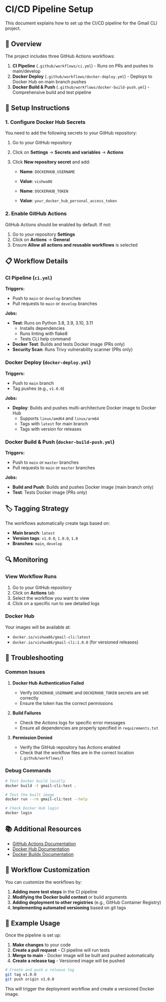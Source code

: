 # CI/CD Pipeline Setup

This document explains how to set up the CI/CD pipeline for the Gmail CLI project.

## 🚀 Overview

The project includes three GitHub Actions workflows:

1. **CI Pipeline** (`.github/workflows/ci.yml`) - Runs on PRs and pushes to main/develop
2. **Docker Deploy** (`.github/workflows/docker-deploy.yml`) - Deploys to Docker Hub on main branch pushes
3. **Docker Build & Push** (`.github/workflows/docker-build-push.yml`) - Comprehensive build and test pipeline

## 🔧 Setup Instructions

### 1. Configure Docker Hub Secrets

You need to add the following secrets to your GitHub repository:

1. Go to your GitHub repository
2. Click on **Settings** → **Secrets and variables** → **Actions**
3. Click **New repository secret** and add:

   - **Name**: `DOCKERHUB_USERNAME`
   - **Value**: `vishwa86`

   - **Name**: `DOCKERHUB_TOKEN`
   - **Value**: `your_docker_hub_personal_access_token`

### 2. Enable GitHub Actions

GitHub Actions should be enabled by default. If not:

1. Go to your repository **Settings**
2. Click on **Actions** → **General**
3. Ensure **Allow all actions and reusable workflows** is selected

## 📋 Workflow Details

### CI Pipeline (`ci.yml`)

**Triggers:**
- Push to `main` or `develop` branches
- Pull requests to `main` or `develop` branches

**Jobs:**
- **Test**: Runs on Python 3.8, 3.9, 3.10, 3.11
  - Installs dependencies
  - Runs linting with flake8
  - Tests CLI help command
- **Docker Test**: Builds and tests Docker image (PRs only)
- **Security Scan**: Runs Trivy vulnerability scanner (PRs only)

### Docker Deploy (`docker-deploy.yml`)

**Triggers:**
- Push to `main` branch
- Tag pushes (e.g., `v1.0.0`)

**Jobs:**
- **Deploy**: Builds and pushes multi-architecture Docker image to Docker Hub
  - Supports `linux/amd64` and `linux/arm64`
  - Tags with `latest` for main branch
  - Tags with version for releases

### Docker Build & Push (`docker-build-push.yml`)

**Triggers:**
- Push to `main` or `master` branches
- Pull requests to `main` or `master` branches

**Jobs:**
- **Build and Push**: Builds and pushes Docker image (main branch only)
- **Test**: Tests Docker image (PRs only)

## 🏷️ Tagging Strategy

The workflows automatically create tags based on:

- **Main branch**: `latest`
- **Version tags**: `v1.0.0`, `1.0.0`, `1.0`
- **Branches**: `main`, `develop`

## 🔍 Monitoring

### View Workflow Runs

1. Go to your GitHub repository
2. Click on **Actions** tab
3. Select the workflow you want to view
4. Click on a specific run to see detailed logs

### Docker Hub

Your images will be available at:
- `docker.io/vishwa86/gmail-cli:latest`
- `docker.io/vishwa86/gmail-cli:1.0.0` (for versioned releases)

## 🚨 Troubleshooting

### Common Issues

1. **Docker Hub Authentication Failed**
   - Verify `DOCKERHUB_USERNAME` and `DOCKERHUB_TOKEN` secrets are set correctly
   - Ensure the token has the correct permissions

2. **Build Failures**
   - Check the Actions logs for specific error messages
   - Ensure all dependencies are properly specified in `requirements.txt`

3. **Permission Denied**
   - Verify the GitHub repository has Actions enabled
   - Check that the workflow files are in the correct location (`.github/workflows/`)

### Debug Commands

```bash
# Test Docker build locally
docker build -t gmail-cli:test .

# Test the built image
docker run --rm gmail-cli:test --help

# Check Docker Hub login
docker login
```

## 📚 Additional Resources

- [GitHub Actions Documentation](https://docs.github.com/en/actions)
- [Docker Hub Documentation](https://docs.docker.com/docker-hub/)
- [Docker Buildx Documentation](https://docs.docker.com/buildx/)

## 🔄 Workflow Customization

You can customize the workflows by:

1. **Adding more test steps** in the CI pipeline
2. **Modifying the Docker build context** or build arguments
3. **Adding deployment to other registries** (e.g., GitHub Container Registry)
4. **Implementing automated versioning** based on git tags

## 📝 Example Usage

Once the pipeline is set up:

1. **Make changes** to your code
2. **Create a pull request** - CI pipeline will run tests
3. **Merge to main** - Docker image will be built and pushed automatically
4. **Create a release tag** - Versioned image will be pushed

```bash
# Create and push a release tag
git tag v1.0.0
git push origin v1.0.0
```

This will trigger the deployment workflow and create a versioned Docker image.
